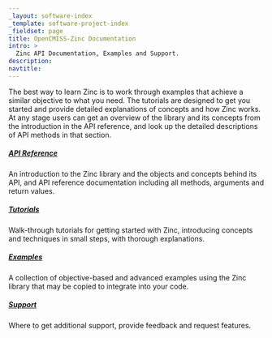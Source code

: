 ```yaml
---
_layout: software-index
_template: software-project-index
_fieldset: page
title: OpenCMISS-Zinc Documentation
intro: >
  Zinc API Documentation, Examples and Support.
description: 
navtitle: 
---
```

<p>The best way to learn Zinc is to work through examples that achieve a similar objective to what you need. The tutorials are designed to get you started and provide detailed explanations of concepts and how Zinc works. At any stage users can get an overview of the library and its concepts from the introduction in the API reference, and look up the detailed descriptions of API methods in that section.
</p>
<div class="one-fourth">
<h5><a href="/software/opencmiss/zinc/documentation/api-reference/">API Reference</a></h5>
<p>An introduction to the Zinc library and the objects and concepts behind its API, and API reference documentation including all methods, arguments and return values.</p>
</div><!-- end .one-fourth -->
<div class="one-fourth">
<h5><a href="/software/opencmiss/zinc/documentation/tutorials/">Tutorials</a></h5>
<p>Walk-through tutorials for getting started with Zinc, introducing concepts and techniques in small steps, with thorough explanations.</p>
</div><!-- end .one-fourth -->
<div class="one-fourth">
<h5><a href="/software/opencmiss/zinc/documentation/examples/">Examples</a></h5>
<p>A collection of objective-based and advanced examples using the Zinc library that may be copied to integrate into your code.</p>
</div><!-- end .one-fourth -->
<div class="one-fourth last">
<h5><a href="/software/opencmiss/zinc/documentation/support/">Support</a></h5>
<p>Where to get additional support, provide feedback and request features.</p>
</div><!-- end .one-fourth last -->
